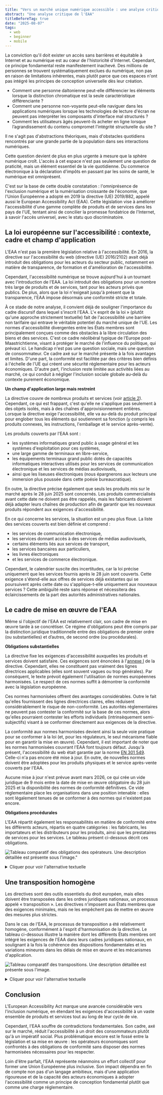 ```yaml
---
title: "Vers un marché unique numérique accessible : une analyse critique du European Accessibility Act"
abstract: "Une analyse critique de l'EAA"
titleBeforeTag: true
date: "2025-08-07"
tags:
  - web
  - beginner
  - mobile
---
```


La conviction qu'il doit exister un accès sans barrières et équitable à Internet et au numérique est au cœur de l'historicité d'Internet. Cependant, ce principe fondamental reste manifestement inachevé. Des millions de personnes se trouvent systématiquement exclues du numérique, non pas en raison de limitations inhérentes, mais plutôt parce que ces espaces n'ont pas intégré les principes de conception universelle dès leur création.
- Comment une personne daltonienne peut-elle différencier les éléments lorsque la distinction chromatique est la seule caractéristique différenciante ?
- Comment une personne non-voyante peut-elle naviguer dans les applications numériques lorsque les technologies de lecture d'écran ne peuvent pas interpréter les composants d'interface mal structurés ?
- Comment les utilisateurs âgés peuvent-ils acheter en ligne lorsque l’agrandissement du contenu compromet l'intégrité structurelle du site ?

Il ne s'agit pas d'abstractions théoriques, mais d'obstacles quotidiens rencontrés par une grande partie de la population dans ses interactions numériques.

Cette question devient de plus en plus urgente à mesure que la sphère numérique croît. L'accès à cet espace n'est pas seulement une question de praticité, mais un élément essentiel de la vie quotidienne. Du commerce électronique à la déclaration d'impôts en passant par les soins de santé, le numérique est omniprésent.

C'est sur la base de cette double constatation : l'omniprésence de l'exclusion numérique et la numérisation croissante de l'économie, que l'Union Européenne a adopté en 2019 la directive (UE) 2019/882, appelé aussi le European Accessibility Act (EAA). Cette législation vise à améliorer l'accessibilité d'une gamme complète de produits et de services dans les pays de l'UE, tentant ainsi de concilier la promesse fondatrice de l'Internet, à savoir l'accès universel, avec le statu quo discriminatoire.

## La loi européenne sur l'accessibilité&nbsp;: contexte, cadre et champ d'application

L'EAA n'est pas la première législation relative à l'accessibilité. En 2016, la directive sur l'accessibilité du web (directive (UE) 2016/2102) avait déjà introduit des obligations pour les acteurs du secteur public, notamment en matière de transparence, de formation et d'amélioration de l'accessibilité. 

Cependant, l'accessibilité numérique se trouve aujourd'hui à un tournant avec l'introduction de l'EAA. La loi introduit des obligations pour un nombre très large de produits et de services, tant pour les acteurs privés que publics. De plus, alors que la loi n'exigeait jusqu'à présent que la transparence, l'EAA impose désormais une conformité stricte et totale.

À ce stade de notre analyse, il convient déjà de souligner l'importance du cadre discursif dans lequel s'inscrit l'EAA. L'«&nbsp;esprit de la loi&nbsp;» (plutôt qu'une approche strictement textuelle) fait de l'accessibilité une barrière non tarifaire qui entrave le véritable potentiel du marché unique de l'UE. Les normes d'accessibilité divergentes entre les États membres sont principalement conçues comme des obstacles à la libre circulation des biens et des services. C'est ce cadre néolibéral typique de l’Europe post-Maastrichtienne, visant à protéger le marché de l’influence du politique, qui prévaut ici.
Le handicap n'est pas une question sociale, mais une question de consommateur. Ce cadre axé sur le marché présente à la fois avantages et limites. 
D'une part, la conformité est facilitée par des critères bien définis à l'échelle de l'UE qui créent une sécurité réglementaire pour les acteurs économiques. 
D'autre part, l'inclusion reste limitée aux activités liées au marché, ce qui conduit à négliger l'inclusion sociale globale au-delà du contexte purement économique.

**Un champ d'application large mais restreint**

La directive couvre de nombreux produits et services (voir [article 2](https://eur-lex.europa.eu/legal-content/FR/TXT/HTML/?uri=CELEX:32019L0882#art_2)). Cependant, ce qui est frappant, c'est qu'elle ne s'applique pas seulement à des objets isolés, mais à des chaînes d'approvisionnement entières. Lorsque la directive exige l'accessibilité, elle va au-delà du produit principal pour englober tous les éléments qui soutiennent sa fonction (y compris les produits connexes, les instructions, l'emballage et le service après-vente).

Les produits couverts par l'EAA sont :
- les systèmes informatiques grand public à usage général et les systèmes d'exploitation pour ces systèmes,
- une large gamme de terminaux en libre-service,
- les équipements terminaux grand public dotés de capacités informatiques interactives utilisés pour les services de communication électronique et les services de médias audiovisuels,
- ainsi que les liseuses électroniques (nous épargnerons aux lecteurs une immersion plus poussée dans cette poésie bureaucratique).

En outre, la directive précise également que seuls les produits mis sur le marché après le 28 juin 2025 sont concernés. Les produits commercialisés avant cette date ne doivent pas être rappelés, mais les fabricants doivent déjà adapter leurs chaînes de production afin de garantir que les nouveaux produits répondent aux exigences d'accessibilité.

En ce qui concerne les services, la situation est un peu plus floue. La liste des services couverts est bien définie et comprend :
- les services de communication électronique,
- les services donnant accès à des services de médias audiovisuels,
- certains éléments liés aux services de transport,
- les services bancaires aux particuliers,
- les livres électroniques
- et les services de commerce électronique.

Cependant, le calendrier suscite des incertitudes, car la loi précise uniquement que les services fournis après le 28 juin sont couverts. Cette exigence s'étend-elle aux offres de services déjà existantes qui se poursuivent après cette date ou s'applique-t-elle uniquement aux nouveaux services ? Cette ambiguïté reste sans réponse et nécessitera des éclaircissements de la part des autorités administratives nationales.

## Le cadre de mise en œuvre de l'EAA

Même si l'objectif de l'EAA est relativement clair, son cadre de mise en œuvre tarde à se concrétiser. Ce régime d'obligations peut être compris par la distinction juridique traditionnelle entre des obligations de premier ordre (ou substantielles) et d’autres, de second ordre (ou procédurales).

**Obligations substantielles**

La directive fixe les exigences d'accessibilité auxquelles les produits et services doivent satisfaire. Ces exigences sont énoncées à l'[annexe I](https://eur-lex.europa.eu/legal-content/FR/TXT/HTML/?uri=CELEX:32019L0882#anx_I) de la directive. 
Cependant, elles ne constituent pas vraiment des lignes directrices applicables (elles sont souvent vagues ou trop générales). Par conséquent, le texte prévoit également l'utilisation de normes européennes harmonisées. Le respect de ces normes suffit à démontrer la conformité avec la législation européenne.

Ces normes harmonisées offrent des avantages considérables. Outre le fait qu'elles fournissent des lignes directrices claires, elles réduisent considérablement le risque de non-conformité. Les autorités réglementaires ne peuvent pas contester la conformité sur la base de ces normes, alors qu'elles pourraient contester les efforts individuels (intrinsèquement semi-subjectifs) visant à se conformer directement aux exigences de la directive.

La conformité aux normes harmonisées devient ainsi la seule voie pratique pour se conformer à la loi (et, pour les régulateurs, le seul mécanisme fiable pour en garantir la mise en œuvre). Cependant, il est important de noter que les normes harmonisées couvrant l'EAA font toujours défaut. Jusqu'à présent, l'accessibilité du web était garantie par la norme [EN 301 549](https://www.etsi.org/deliver/etsi_en/301500_301599/301549/03.02.01_60/en_301549v030201p.pdf). Celle-ci n'a pas encore été mise à jour. En outre, de nouvelles normes doivent être adoptées pour les produits physiques et le service après-vente couverts par l'EAA. 

Aucune mise à jour n'est prévue avant mars 2026, ce qui crée un vide juridique de 9 mois entre la date de mise en œuvre obligatoire du 28 juin 2025 et la disponibilité des normes de conformité définitives. Ce vide réglementaire place les organisations dans une position intenable : elles sont légalement tenues de se conformer à des normes qui n'existent pas encore.

**Obligations procédurales**

L'EAA répartit également les responsabilités en matière de conformité entre les différents acteurs, répartis en quatre catégories : les fabricants, les importateurs et les distributeurs pour les produits, ainsi que les prestataires de services pour les services. Le tableau présent ci-dessous décrit ces obligations.

![Tableau comparatif des obligations des opérateurs. Une description détaillée est présente sous l'image."](../images/image-1-EAA-droit.png)

<details><summary>Cliquer pour voir l'alternative textuelle</summary>

Ce tableau présente les différentes obligations d'accessibilité applicables selon le type d'acteur économique. Le tableau est structuré avec les types d'obligations en lignes et les quatre catégories d'acteurs économiques en colonnes : Producteur, Importateur, Distributeur et Fournisseur de services. 

La conformité aux exigences d'accessibilité est obligatoire pour les producteurs et les fournisseurs de services.

La procédure d'évaluation de la conformité et la documentation technique sont pleinement requises pour les producteurs, tandis que les importateurs et distributeurs ont des obligations allégées dans ce domaine. 

La déclaration d'accessibilité est uniquement exigée des fournisseurs de services. 

Les mesures correctives en cas de non-conformité sont obligatoires pour tous les acteurs économiques. 

Le registre de non-conformité doit être conservé pendant 5 ans par les producteurs et les importateurs, tandis que les fournisseurs de services doivent le maintenir tant que leur service est en opération.

La coopération avec les autorités compétentes et les procédures de conformité à long terme sont exigées de tous les acteurs économiques. 

Enfin, seuls les fournisseurs de services sont tenus de mettre en place des mécanismes de retour d'information.</details>

## Une transposition homogène

Les directives sont des outils essentiels du droit européen, mais elles doivent être transposées dans les ordres juridiques nationaux, un processus appelé « transposition ». Les directives n'imposent aux États membres que des exigences minimales, mais ne les empêchent pas de mettre en œuvre des mesures plus strictes.

Dans le cas de l'EAA, le processus de transposition a été relativement homogène, conformément à l'esprit d'harmonisation de la directive. Le tableau ci-dessous illustre la manière dont les différents États membres ont intégré les exigences de l'EAA dans leurs cadres juridiques nationaux, en soulignant à la fois la cohérence des dispositions fondamentales et les variations mineures dans les délais de mise en œuvre et les mécanismes d'application.

![Tableau comparatif des transpositions. Une description détaillée est présente sous l'image.](../images/image-2-EAA-droit.png)

<details> <summary>Cliquer pour voir l'alternative textuelle</summary>

Ce tableau présente la comparaison de la transposition de la directive d'accessibilité européenne (EAA) dans différents pays. Le tableau est organisé en six colonnes qui détaillent respectivement les pays, leur statut de transposition, les obligations applicables, les autorités de contrôle, les sanctions maximales encourues et les spécificités nationales.

La France a transposé l'EAA avec une interprétation extensive par la DGCCRF et prévoit des sanctions allant jusqu'à 75 000 € pour les pénalités et 300 000 € pour les astreintes. Les autorités de contrôle sont de façon générale l'Arcom, la DGCCRF et l'ARCEP. Pour le secteur bancaire, c'est la Banque de France, l'AMF, et l'ACPR.

Le Luxembourg a également transposé l'EAA. Les recours devant l'OSAPS sont possibles par tous. Des sanctions pouvant atteindre 15 000 € administratives et 1 000 000 € pénales sont prévues. C'est l'OSAPS qui se charge du contrôle. 

La Belgique n'a réalisé qu'une transposition partielle de l'EAA sans spécificités particulières, avec l'IBPT comme autorité générale et des sanctions administratives de 200 000 €. Pour les services bancaires et de commerce électronique, c'est l'Inspection économique qui surveille le marché. Des sanctions administratives de 8 000 € et pénales de 16 000 € sont prévues. 

La Slovaquie a transposé l'EAA avec des limites temporelles spécifiques et des sanctions administratives de 30 000 € de façon générale et sont imposées par l'Inspection slovaque du commerce. Pour les télécommunications en revanche, c'est Teleoff qui s'occupe de mettre des sanctions atteignant 3 000 €. 

La Pologne a transposé l'EAA en incluant des obligations relatives au droit des consommateurs avec un système de contrôle sui generis, c'est-à-dire un système unique en son genre, et des sanctions pouvant atteindre 80 000 zlotys. 

L'Espagne a transposé l'EAA sans spécificités particulières, avec diverses autorités sectorielles et un régime de sanctions très variant selon les secteurs. 
La Moldavie n'étant pas encore membre de l'Union européenne et simplement pays candidat n'a pas encore transposé l'EAA, un travail législatif est en cours, sans autorités désignées ni sanctions prévues.

La Roumanie a transposé l’EAA sans spécificités particulières. Diverses autorités sectorielles existent avec des sanctions pouvant atteindre 3 000 €. </details>

## Conclusion

L'European Accessibility Act marque une avancée considérable vers l'inclusion numérique, en étendant les exigences d'accessibilité à un vaste ensemble de produits et services tout au long de leur cycle de vie.

Cependant, l'EAA souffre de contradictions fondamentales. Son cadre, axé sur le marché, réduit l'accessibilité à un droit des consommateurs plutôt qu'à un impératif social. Plus problématique encore est le fossé entre la législation et sa mise en œuvre : les opérateurs économiques sont confrontés à des obligations de conformité sans disposer des normes harmonisées nécessaires pour les respecter.

Loin d'être parfait, l'EAA représente néanmoins un effort collectif pour former une Union Européenne plus inclusive. Son impact dépendra en fin de compte non pas d'un langage ambitieux, mais d'une application rigoureuse et de la capacité des acteurs économiques à adopter l'accessibilité comme un principe de conception fondamental plutôt que comme une charge réglementaire.






